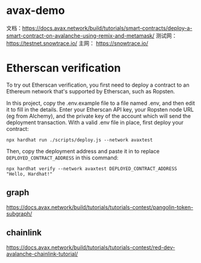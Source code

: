 # avax-demo
文档：https://docs.avax.network/build/tutorials/smart-contracts/deploy-a-smart-contract-on-avalanche-using-remix-and-metamask/
测试网： https://testnet.snowtrace.io/
主网： https://snowtrace.io/
# Etherscan verification

To try out Etherscan verification, you first need to deploy a contract to an Ethereum network that's supported by Etherscan, such as Ropsten.

In this project, copy the .env.example file to a file named .env, and then edit it to fill in the details. Enter your Etherscan API key, your Ropsten node URL (eg from Alchemy), and the private key of the account which will send the deployment transaction. With a valid .env file in place, first deploy your contract:

```shell
npx hardhat run ./scripts/deploy.js --network avaxtest
``` 

Then, copy the deployment address and paste it in to replace `DEPLOYED_CONTRACT_ADDRESS` in this command:

```shell
npx hardhat verify --network avaxtest DEPLOYED_CONTRACT_ADDRESS "Hello, Hardhat!"
```


## graph
https://docs.avax.network/build/tutorials/tutorials-contest/pangolin-token-subgraph/

## chainlink
https://docs.avax.network/build/tutorials/tutorials-contest/red-dev-avalanche-chainlink-tutorial/

